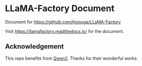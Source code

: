 # LLaMA-Factory Document

Document for https://github.com/hiyouga/LLaMA-Factory

Visit https://llamafactory.readthedocs.io/ for the document.

## Acknowledgement

This repo benefits from [Qwen2](https://github.com/QwenLM/Qwen2). Thanks for their wonderful works.
